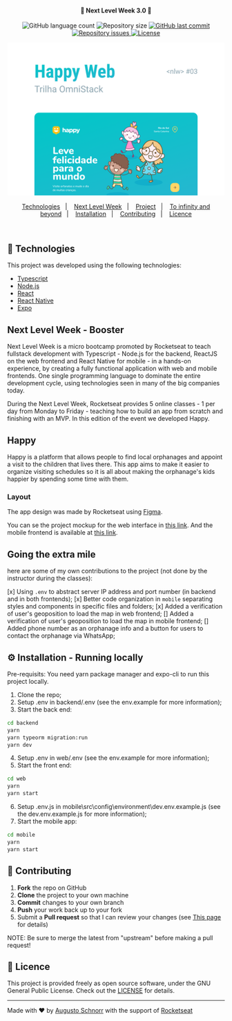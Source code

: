 <h4 align="center">
  🚀 Next Level Week 3.0 🚀
</h4>
<p align="center">
  <img alt="GitHub language count" src="https://img.shields.io/github/languages/count/Alcsaw/next-level-week-3">

  <img alt="Repository size" src="https://img.shields.io/github/repo-size/Alcsaw/next-level-week-3">

  <a href="https://github.com/Alcsaw/next-level-week-3/commits/master">
    <img alt="GitHub last commit" src="https://img.shields.io/github/last-commit/Alcsaw/next-level-week-3">
  </a>

  <a href="https://github.com/Alcsaw/next-level-week-3/issues">
    <img alt="Repository issues" src="https://img.shields.io/github/issues/Alcsaw/next-level-week-3">
  </a>

  <a href="https://github.com/Alcsaw/next-level-week-3/blob/master/LICENSE">
    <img alt="License" src="https://img.shields.io/badge/license-GNU3-brightgreen">
  </a>

</p>

![Cover](/readme-images/cover.png)

<p align="center">
  <a href="#rocket-technologies">Technologies</a>&nbsp;&nbsp;&nbsp;|&nbsp;&nbsp;&nbsp;
  <a href="#next-level-week---booster">Next Level Week</a>&nbsp;&nbsp;&nbsp;|&nbsp;&nbsp;&nbsp;
  <a href="#happy">Project</a>&nbsp;&nbsp;&nbsp;|&nbsp;&nbsp;&nbsp;
  <a href="#to-infinity-and-beyound">To infinity and beyond</a>&nbsp;&nbsp;&nbsp;|&nbsp;&nbsp;&nbsp;
  <a href="#%EF%B8%8F-installation---running-locally">Installation</a>&nbsp;&nbsp;&nbsp;|&nbsp;&nbsp;&nbsp;
  <a href="#-contributing">Contributing</a>&nbsp;&nbsp;&nbsp;|&nbsp;&nbsp;&nbsp;
  <a href="#memo-licence">Licence</a>
</p>

<br>

## :rocket: Technologies

This project was developed using the following technologies:

- [Typescript](https://www.typescriptlang.org/)
- [Node.js](https://nodejs.org/en/)
- [React](https://reactjs.org)
- [React Native](https://reactnative.dev/)
- [Expo](https://expo.io/)

## Next Level Week - Booster

Next Level Week is a micro bootcamp promoted by Rocketseat to teach fullstack development with Typescript - Node.js for the backend, ReactJS on the web frontend and React Native for mobile - in a hands-on experience, by creating a fully functional application with web and mobile frontends. One single programming language to dominate the entire development cycle, using technologies seen in many of the big companies today.


During the Next Level Week, Rocketseat provides 5 online classes - 1 per day from Monday to Friday - teaching how to build an app from scratch and finishing with an MVP. In this edition of the event we developed Happy.

## Happy

Happy is a platform that allows people to find local orphanages and appoint a visit to the children that lives there.
This app aims to make it easier to organize visiting schedules so it is all about making the orphanage's kids happier by spending some time with them.


### Layout

The app design was made by Rocketseat using [Figma](https://figma.com).

You can se the project mockup for the web interface in [this link](https://www.figma.com/file/mDEbnoojksG4w8sOxmudh3/Happy-Web?node-id=0%3A1).
And the mobile frontend is available at [this link](https://www.figma.com/file/X27FfVxAgy9f5IFa7ONlph/Happy-Mobile?node-id=0%3A1).


## Going the extra mile

here are some of my own contributions to the project (not done by the instructor during the classes):

[x] Using `.env` to abstract server IP address and port number (in backend and in both frontends);
[x] Better code organization in `mobile` separating styles and components in specific files and folders;
[x] Added a verification of user's geoposition to load the map in web frontend;
[] Added a verification of user's geoposition to load the map in mobile frontend;
[] Added phone number as an orphanage info and a button for users to contact the orphanage via WhatsApp;


## ⚙️ Installation - Running locally

Pre-requisits:
You need yarn package manager and expo-cli to run this project locally.

1. Clone the repo;
2. Setup .env in backend/.env (see the env.example for more information);
3. Start the back end:
  ```bash
  cd backend
  yarn
  yarn typeorm migration:run
  yarn dev
  ```
4. Setup .env in web/.env (see the env.example for more information);
5. Start the front end:
  ```bash
  cd web
  yarn
  yarn start
  ```
6. Setup .env.js in mobile\src\config\environment\dev.env.example.js (see the dev.env.example.js for more information);
7. Start the mobile app:
  ```bash
  cd mobile
  yarn
  yarn start
  ```


## 🤔 Contributing

 1. **Fork** the repo on GitHub
 2. **Clone** the project to your own machine
 3. **Commit** changes to your own branch
 4. **Push** your work back up to your fork
 5. Submit a **Pull request** so that I can review your changes (see [This page](https://help.github.com/pt/github/collaborating-with-issues-and-pull-requests/creating-a-pull-request) for details)

NOTE: Be sure to merge the latest from "upstream" before making a pull request!

## :memo: Licence

This project is provided freely as open source software, under the GNU General Public
License. Check out the [LICENSE](LICENSE) for details.

---

Made with ♥ by [Augusto Schnorr](https://www.linkedin.com/in/alcsaw/) with the support of [Rocketseat](rocketseat.com.br)
